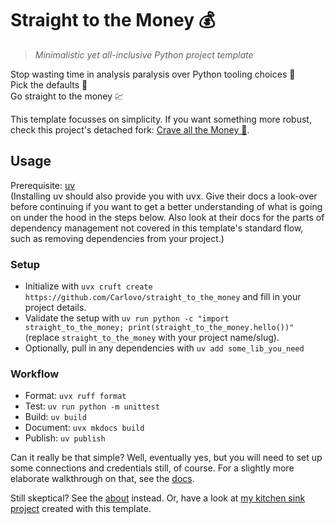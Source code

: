 # Straight to the Money 💰

> _Minimalistic yet all-inclusive Python project template_

Stop wasting time in analysis paralysis over Python tooling choices 💸  
Pick the defaults 💱  
Go straight to the money 💹

This template focusses on simplicity.
If you want something more robust, check this project's detached fork: [Crave all the Money 🤑](https://github.com/Carlovo/straight_to_the_money).

## Usage

Prerequisite: [uv](https://docs.astral.sh/uv/)  
(Installing uv should also provide you with uvx.
Give their docs a look-over before continuing if you want to get a better understanding of what is going on under the hood in the steps below.
Also look at their docs for the parts of dependency management not covered in this template's standard flow, such as removing dependencies from your project.)

### Setup

- Initialize with `uvx cruft create https://github.com/Carlovo/straight_to_the_money` and fill in your project details.
- Validate the setup with `uv run python -c "import straight_to_the_money; print(straight_to_the_money.hello())"` (replace `straight_to_the_money` with your project name/slug).
- Optionally, pull in any dependencies with `uv add some_lib_you_need`

### Workflow

- Format: `uvx ruff format`
- Test: `uv run python -m unittest`
- Build: `uv build`
- Document: `uvx mkdocs build`
- Publish: `uv publish`

Can it really be that simple?
Well, eventually yes, but you will need to set up some connections and credentials still, of course.
For a slightly more elaborate walkthrough on that, see the [docs](https://carlovo.github.io/straight_to_the_money/walkthrough/).

Still skeptical?
See the [about](https://carlovo.github.io/straight_to_the_money/about/) instead.
Or, have a look at [my kitchen sink project](https://github.com/Carlovo/straight_to_the_kitchen_sink) created with this template.
